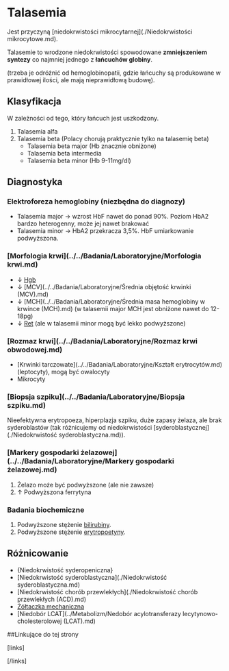 # Talasemia

Jest przyczyną [niedokrwistości mikrocytarnej](./Niedokrwistości mikrocytowe.md).



Talasemie to wrodzone niedokrwistości spowodowane **zmniejszeniem syntezy** co najmniej jednego z **łańcuchów globiny**. 

(trzeba je odróżnić od hemoglobinopatii, gdzie łańcuchy są produkowane w prawidłowej ilości, ale mają nieprawidłową budowę).



## Klasyfikacja

W zależności od tego, który łańcuch jest uszkodzony.

1. Talasemia alfa
2. Talasemia beta (Polacy chorują praktycznie tylko na talasemię beta)
   - Talasemia beta major (Hb znacznie obniżone)
   - Talasemia beta intermedia
   - Talasemia beta minor (Hb 9-11mg/dl)


## Diagnostyka

### Elektroforeza hemoglobiny (niezbędna do diagnozy)

- Talasemia major → wzrost HbF nawet do ponad 90%. Poziom HbA2 bardzo heterogenny, może jej nawet brakować
- Talasemia minor → HbA2 przekracza 3,5%. HbF umiarkowanie podwyższona.



### [Morfologia krwi](../../Badania/Laboratoryjne/Morfologia krwi.md)

- ↓ [Hgb](../../Badania/Laboratoryjne/Hemoglobina.md)
- ↓ [MCV](../../Badania/Laboratoryjne/Średnia objętość krwinki (MCV).md)
- ↓ [MCH](../../Badania/Laboratoryjne/Średnia masa hemoglobiny w krwince (MCH).md) (w talasemii major MCH jest obniżone nawet do 12-18pg)
- ↓ [Ret](../../Badania/Laboratoryjne/Retikulocyty.md) (ale w talasemii minor mogą być lekko podwyższone)



### [Rozmaz krwi](../../Badania/Laboratoryjne/Rozmaz krwi obwodowej.md)

- [Krwinki tarczowate](../../Badania/Laboratoryjne/Kształt erytrocytów.md) (leptocyty), mogą być owalocyty
- Mikrocyty



### [Biopsja szpiku](../../Badania/Laboratoryjne/Biopsja szpiku.md)

Nieefektywna erytropoeza, hiperplazja szpiku, duże zapasy żelaza, ale brak syderoblastów (tak różnicujemy od niedokrwistości [syderoblastycznej](./Niedokrwistość syderoblastyczna.md)).



### [Markery gospodarki żelazowej](../../Badania/Laboratoryjne/Markery gospodarki żelazowej.md)

1. Żelazo może być podwyższone (ale nie zawsze)
2. ↑ Podwyższona ferrytyna




### Badania biochemiczne

1. Podwyższone stężenie [bilirubiny](../../Badania/Laboratoryjne/Bilirubina.md).
2. Podwyższone stężenie [erytropoetyny](../../Badania/Laboratoryjne/Erytropoetyna.md).



## Różnicowanie

- {Niedokrwistość syderopeniczna}
- [Niedokrwistość syderoblastyczna](./Niedokrwistość syderoblastyczna.md)
- [Niedokrwistość chorób przewlekłych](./Niedokrwistość chorób przewlekłych (ACD).md)
- [Żółtaczka mechaniczna](../Wątroba/Żółtaczki.md)
- [Niedobór LCAT](../Metabolizm/Nedobór acylotransferazy lecytynowo-cholesterolowej (LCAT).md)




##Linkujące do tej strony

[links]


[/links]











